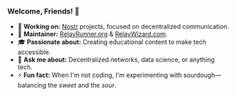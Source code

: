 ### Welcome, Friends! 👋

- 🔭 **Working on:** [Nostr](https://nostr.com/) projects, focused on decentralized communication.
- 🚀 **Maintainer:** [RelayRunner.org](https://relayrunner.org) & [RelayWizard.com](https://relaywizard.com).
- 🎓 **Passionate about:** Creating educational content to make tech accessible.
- 💬 **Ask me about:** Decentralized networks, data science, or anything tech.
- ⚡ **Fun fact:** When I'm not coding, I'm experimenting with sourdough—balancing the *sweet* and the *sour*.

<!--
**cristyalmonte/cristyalmonte** is a ✨ _special_ ✨ repository because its `README.md` (this file) appears on your GitHub profile.

Here are some ideas to get you started:

- 🔭 I’m currently working on ...
- 🌱 I’m currently learning ...
- 👯 I’m looking to collaborate on ...
- 🤔 I’m looking for help with ...
- 💬 Ask me about ...
- 📫 How to reach me: ...
- 😄 Pronouns: ...
- ⚡ Fun fact: ...
-->

